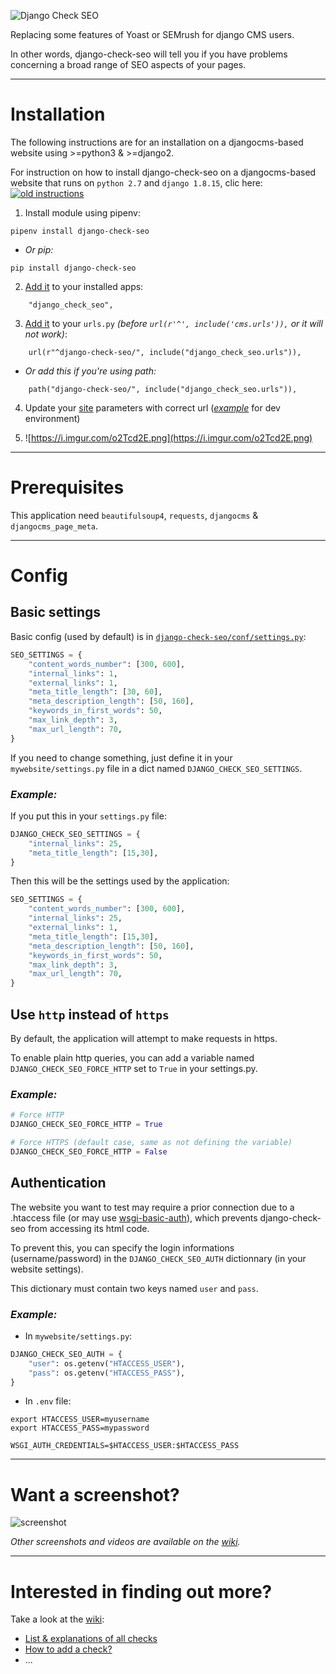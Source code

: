 ![Django Check SEO](https://user-images.githubusercontent.com/45763865/69130297-8def1800-0ab0-11ea-8e3f-973e0f97a080.png)

Replacing some features of Yoast or SEMrush for django CMS users.

In other words, django-check-seo will tell you if you have problems concerning a broad range of SEO aspects of your pages.

----

# Installation

The following instructions are for an installation on a djangocms-based website using >=python3 & >=django2.

For instruction on how to install django-check-seo on a djangocms-based website that runs on `python 2.7` and `django 1.8.15`, clic here: [![old instructions](https://user-images.githubusercontent.com/45763865/73279618-b486a900-41ed-11ea-90d2-b0dfa7b9dbd2.png)](https://github.com/kapt-labs/django-check-seo/wiki/install-on-python-2-and-django-1.8)

 1. Install module using pipenv:
 ```
 pipenv install django-check-seo
 ```
 * *Or pip:*
 ```
 pip install django-check-seo
 ```
 2. [Add it](https://i.imgur.com/clmjJoE.mp4) to your installed apps:
 ```
     "django_check_seo",
 ```
 3. [Add it](https://user-images.githubusercontent.com/45763865/72879105-83453f00-3cfc-11ea-8f1f-933ce7af4964.png) to your `urls.py` *(before `url(r'^', include('cms.urls')),` or it will not work)*:
 ```
     url(r"^django-check-seo/", include("django_check_seo.urls")),
 ```
 * *Or add this if you're using path:*
 ```
     path("django-check-seo/", include("django_check_seo.urls")),
 ```
 4. Update your [site](https://i.imgur.com/pNRsKs7.png) parameters with correct url (*[example](https://i.imgur.com/IedF3xE.png)* for dev environment)

 5. ![https://i.imgur.com/o2Tcd2E.png](https://i.imgur.com/o2Tcd2E.png)

----

# Prerequisites

This application need `beautifulsoup4`, `requests`, `djangocms` & `djangocms_page_meta`.

----

# Config

## Basic settings

Basic config (used by default) is in [`django-check-seo/conf/settings.py`](https://github.com/kapt-labs/django-check-seo/blob/93110f7713d89768a474a704b30dac1536f8b7b9/django-check-seo/conf/settings.py#L6-L15):
```python
SEO_SETTINGS = {
    "content_words_number": [300, 600],
    "internal_links": 1,
    "external_links": 1,
    "meta_title_length": [30, 60],
    "meta_description_length": [50, 160],
    "keywords_in_first_words": 50,
    "max_link_depth": 3,
    "max_url_length": 70,
}
```

If you need to change something, just define it in your `mywebsite/settings.py` file in a dict named `DJANGO_CHECK_SEO_SETTINGS`.

### *Example:*

If you put this in your `settings.py` file:

```python
DJANGO_CHECK_SEO_SETTINGS = {
    "internal_links": 25,
    "meta_title_length": [15,30],
}
```

Then this will be the settings used by the application:

```python
SEO_SETTINGS = {
    "content_words_number": [300, 600],
    "internal_links": 25,
    "external_links": 1,
    "meta_title_length": [15,30],
    "meta_description_length": [50, 160],
    "keywords_in_first_words": 50,
    "max_link_depth": 3,
    "max_url_length": 70,
}
```

## Use `http` instead of `https`

By default, the application will attempt to make requests in https.

To enable plain http queries, you can add a variable named `DJANGO_CHECK_SEO_FORCE_HTTP` set to `True` in your settings.py.

### *Example:*

```python
# Force HTTP
DJANGO_CHECK_SEO_FORCE_HTTP = True

# Force HTTPS (default case, same as not defining the variable)
DJANGO_CHECK_SEO_FORCE_HTTP = False
```

## Authentication

The website you want to test may require a prior connection due to a .htaccess file (or may use [wsgi-basic-auth](https://github.com/mvantellingen/wsgi-basic-auth)), which prevents django-check-seo from accessing its html code.

To prevent this, you can specify the login informations (username/password) in the `DJANGO_CHECK_SEO_AUTH` dictionnary (in your website settings).

This dictionary must contain two keys named `user` and `pass`.

### *Example:*

 * In `mywebsite/settings.py`:
 ```python
 DJANGO_CHECK_SEO_AUTH = {
     "user": os.getenv("HTACCESS_USER"),
     "pass": os.getenv("HTACCESS_PASS"),
 }
 ```

 * In `.env` file:
 ```
 export HTACCESS_USER=myusername
 export HTACCESS_PASS=mypassword

 WSGI_AUTH_CREDENTIALS=$HTACCESS_USER:$HTACCESS_PASS
 ```

----

# Want a screenshot?

![screenshot](https://user-images.githubusercontent.com/45763865/72882024-2b113b80-3d02-11ea-8507-6cb48f9f34b3.png)

*Other screenshots and videos are available on the [wiki](https://github.com/kapt-labs/django-check-seo/wiki/Medias).*

----

# Interested in finding out more?

Take a look at the [wiki](https://github.com/kapt-labs/django-check-seo/wiki/):

 * [List & explanations of all checks](https://github.com/kapt-labs/django-check-seo/wiki/Description-of-the-checks)
 * [How to add a check?](https://github.com/kapt-labs/django-check-seo/wiki/How-to-add-a-check%3F)
 * ...

